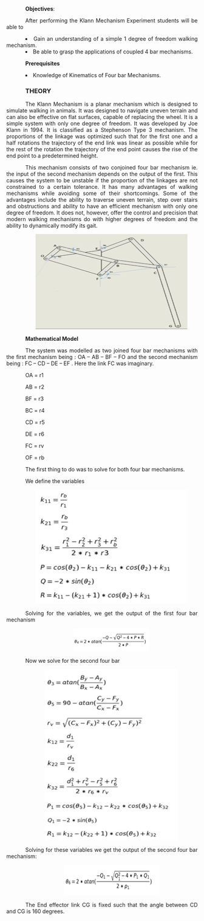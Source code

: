 <div  style="text-align: justify; text-indent: 50px">

**Objectives**:

After performing the Klann Mechanism Experiment students will be able to

<li>Gain an understanding of a simple 1 degree of freedom walking mechanism.
<li>Be able to grasp the applications of coupled 4 bar mechanisms.

**Prerequisites**

<li>Knowledge of Kinematics of Four bar Mechanisms.

### THEORY

The Klann Mechanism is a planar mechanism which is designed to simulate walking in animals. It was designed to navigate uneven terrain and can also be effective on flat surfaces, capable of replacing the wheel. It is a simple system with only one degree of freedom. It was developed by Joe Klann in 1994. It is classified as a Stephenson Type 3 mechanism. The proportions of the linkage was optimized such that for the first one and a half rotations the trajectory of the end link was linear as possible while for the rest of the rotation the trajectory of the end point causes the rise of the end point to a predetermined height.

This mechanism consists of two conjoined four bar mechanism ie. the input of the second mechanism depends on the output of the first. This causes the system to be unstable if the proportion of the linkages are not constrained to a certain tolerance. It has many advantages of walking mechanisms while avoiding some of their shortcomings. Some of the advantages include the ability to traverse uneven terrain, step over stairs and obstructions and ability to have an efficient mechanism with only one degree of freedom. It does not, however, offer the control and precision that modern walking mechanisms do with higher degrees of freedom and the ability to dynamically modify its gait.

<div style="text-align: center">

[<img src="./images/km1.png" width="400" height="250" />](./images/km1.png)

</div>

**Mathematical Model**

The system was modelled as two joined four bar mechanisms with the first mechanism being : OA – AB – BF – FO and the second mechanism being : FC – CD – DE – EF . Here the link FC was imaginary.

OA = r1

AB = r2

BF = r3

BC = r4

CD = r5

DE = r6

FC = rv

OF = rb

The first thing to do was to solve for both four bar mechanisms.

We define the variables

<div style="text-align: center">

[<img src="./images/km2.png" width="400" height="300" />](./images/km2.png)

</div>

Solving for the variables, we get the output of the first four bar mechanism

<div style="text-align: center">

[<img src="./images/km3.png" width="200" height="60" />](./images/km2.png)

</div>

Now we solve for the second four bar

<div style="text-align: center">

[<img src="./images/km4.png" width="350" height="450" />](./images/uj4.png)

</div>

Solving for these variables we get the output of the second four bar mechanism:

<div style="text-align: center">

[<img src="./images/km5.png" width="250" height="80" />](./images/uj8.png)

</div>

The End effector link CG is fixed such that the angle between CD and CG is 160 degrees.
